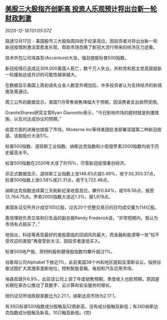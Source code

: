 <!--1608254605000-->
[美股三大股指齐创新高 投资人乐观预计将出台新一轮财政刺激](https://cn.reuters.com/article/usa-stock-1217-thur-idCNKBS28S03T)
------

<div><i>2020-12-18T01:05:57Z</i></div><p>路透12月17日 - 美国股市三大股指周四收于纪录高位，因投资者对将出台新一轮新冠疫情刺激法案愈发乐观，帮助市场忽略了新冠大流行带来的经济压力迹象。</p><p>技术外包公司埃森哲(Accenture)大涨，强劲提振标普500指数。</p><p>新冠疫情已造成近309,000美国人死亡，数千万人失业。共和党和民主党高层就新一轮援助达成共识的可能性越来越大。</p><p>在数据显示美国上周初请失业金人数意外增加后，许多投资者认为支持经济的新措施急需通过。</p><p>周三公布的数据显示，美国11月零售销售降幅大于预期，因消费者支出依然受限。</p><p>GraniteShares研究主管Ryan Giannotto表示，“今日影响市场的题材就是刺激措施，以及对达成协议的预期。”</p><p>疫苗方面的进展也提振了市场，Moderna Inc等待美国批准部署该国第二种新冠疫苗。该股股价大涨5%。</p><p>标普500指数、道琼斯工业指数、纳斯达克指数和小型股罗素2000指数均收于历史最高水平。</p><p>标普500指数在2020年大涨了约15%，尽管新冠疫情重创经济。</p><p>非正式数据显示，道琼斯工业指数上涨148.83点或0.49%，收于30,303.37点，标普500指数上涨0.58%或21.31点，收于3,722.48点。</p><p>纳斯达克指数连续第三天刷新纪录收盘高位，攀升0.84%，或106.56点，报至12,764.75点。罗素2000指数大涨近1.3%，报1,978点。</p><p>美国各证交所共计成交105亿股，过去20个完整交易日的日均成交量为114亿股。</p><p>嘉信理财负责交易和衍生品的副总裁Randy Frederick说，“非常短期内，我认为市场有点超买了。”</p><p>他指出，科技等表现最好的类股面临的回调风险最大，而金融和能源等一些“较不受欢迎的类股”再度受到关注，因投资者逢低买入。</p><p>标普500地产股、原材料股和健保股指数均攀升超过1%。</p><p>谷歌母公司Alphabet下挫近1%，此前美国38个州和地区提起反垄断诉讼，指控谷歌试图扩大其搜索垄断地位，控制智能音箱、电视和汽车应用市场。</p><p>埃森哲跳升6.9%，此前该公司上调了年度销售预期，季度收入也胜预期，原因是长期在家办公推动了其数字、云计算和安全服务的增长。</p><p>纽约证交所涨跌股家数比为2.21:1，纳斯达克市场为2.17:1。</p><p>有39只标普500指数成分股触及52周新高，没有成分股触及新低；有260纳斯达克指数成分股触及新高，10只触及新低。(完)</p>
